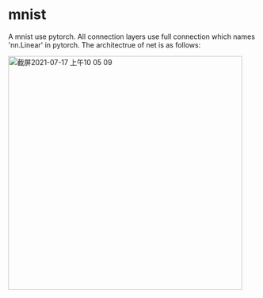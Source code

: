 # mnist
A mnist use pytorch. All connection layers use full connection which names 'nn.Linear' in pytorch.
The architectrue of net is as follows:

<img width="472" alt="截屏2021-07-17 上午10 05 09" src="https://user-images.githubusercontent.com/86215361/126022112-25bab9ae-95c9-4fcb-9739-ea858ec48e93.png">
